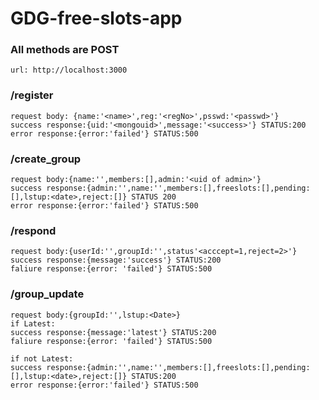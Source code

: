 # GDG-free-slots-app
### All methods are POST


`url: http://localhost:3000`

### /register
```
request body: {name:'<name>',reg:'<regNo>',psswd:'<passwd>'}
success response:{uid:'<mongouid>',message:'<success>'} STATUS:200
error response:{error:'failed'} STATUS:500
```

### /create_group
```
request body:{name:'',members:[],admin:'<uid of admin>'}
success response:{admin:'',name:'',members:[],freeslots:[],pending:[],lstup:<date>,reject:[]} STATUS 200
error response:{error:'failed'} STATUS:500
```

### /respond
```
request body:{userId:'',groupId:'',status'<acccept=1,reject=2>'}
success response:{message:'success'} STATUS:200
faliure response:{error: 'failed'} STATUS:500
```

### /group_update
```
request body:{groupId:'',lstup:<Date>}
if Latest:
success response:{message:'latest'} STATUS:200
faliure response:{error: 'failed'} STATUS:500

if not Latest:
success response:{admin:'',name:'',members:[],freeslots:[],pending:[],lstup:<date>,reject:[]} STATUS:200
error response:{error:'failed'} STATUS:500
```

